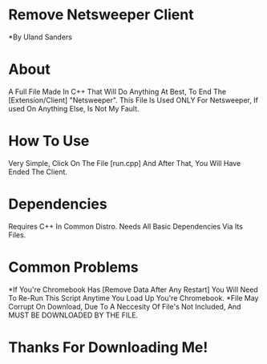 # Remove Netsweeper Client
*By Uland Sanders



# About
A Full File Made In C++ That Will Do Anything At Best, To End The [Extension/Client] "Netsweeper".
This File Is Used ONLY For Netsweeper, If used On Anything Else, Is Not My Fault.

# How To Use
Very  Simple, Click On The File [run.cpp] And After That, You Will Have Ended The Client.

# Dependencies
Requires C++ In Common Distro.
Needs All Basic Dependencies Via Its Files.

# Common Problems
*If You're Chromebook Has [Remove Data After Any Restart] You Will Need To Re-Run This Script Anytime You Load Up You're Chromebook.
*File May Corrupt On Download, Due To A Neccesity Of File's Not Included, And MUST BE DOWNLOADED BY THE FILE.

# Thanks For Downloading Me!
